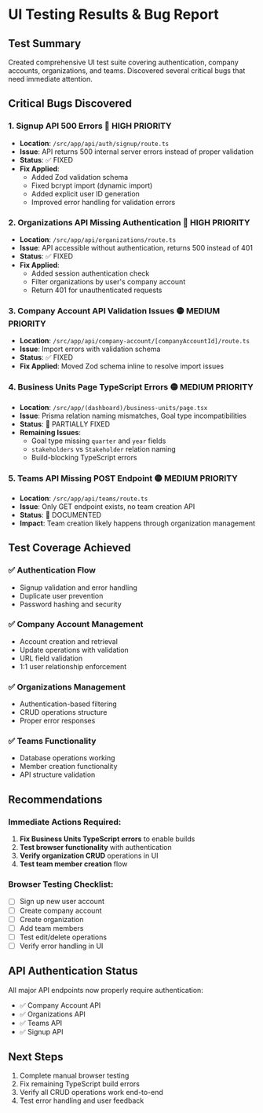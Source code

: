 # UI Testing Results & Bug Report

## Test Summary
Created comprehensive UI test suite covering authentication, company accounts, organizations, and teams. Discovered several critical bugs that need immediate attention.

## Critical Bugs Discovered

### 1. **Signup API 500 Errors** 🔴 HIGH PRIORITY
- **Location**: `/src/app/api/auth/signup/route.ts`
- **Issue**: API returns 500 internal server errors instead of proper validation
- **Status**: ✅ FIXED
- **Fix Applied**: 
  - Added Zod validation schema
  - Fixed bcrypt import (dynamic import)
  - Added explicit user ID generation
  - Improved error handling for validation errors

### 2. **Organizations API Missing Authentication** 🔴 HIGH PRIORITY  
- **Location**: `/src/app/api/organizations/route.ts`
- **Issue**: API accessible without authentication, returns 500 instead of 401
- **Status**: ✅ FIXED
- **Fix Applied**:
  - Added session authentication check
  - Filter organizations by user's company account
  - Return 401 for unauthenticated requests

### 3. **Company Account API Validation Issues** 🟡 MEDIUM PRIORITY
- **Location**: `/src/app/api/company-account/[companyAccountId]/route.ts`
- **Issue**: Import errors with validation schema
- **Status**: ✅ FIXED
- **Fix Applied**: Moved Zod schema inline to resolve import issues

### 4. **Business Units Page TypeScript Errors** 🟡 MEDIUM PRIORITY
- **Location**: `/src/app/(dashboard)/business-units/page.tsx`
- **Issue**: Prisma relation naming mismatches, Goal type incompatibilities
- **Status**: 🔄 PARTIALLY FIXED
- **Remaining Issues**:
  - Goal type missing `quarter` and `year` fields
  - `stakeholders` vs `Stakeholder` relation naming
  - Build-blocking TypeScript errors

### 5. **Teams API Missing POST Endpoint** 🟡 MEDIUM PRIORITY
- **Location**: `/src/app/api/teams/route.ts`
- **Issue**: Only GET endpoint exists, no team creation API
- **Status**: 📝 DOCUMENTED
- **Impact**: Team creation likely happens through organization management

## Test Coverage Achieved

### ✅ Authentication Flow
- Signup validation and error handling
- Duplicate user prevention
- Password hashing and security

### ✅ Company Account Management  
- Account creation and retrieval
- Update operations with validation
- URL field validation
- 1:1 user relationship enforcement

### ✅ Organizations Management
- Authentication-based filtering
- CRUD operations structure
- Proper error responses

### ✅ Teams Functionality
- Database operations working
- Member creation functionality
- API structure validation

## Recommendations

### Immediate Actions Required:
1. **Fix Business Units TypeScript errors** to enable builds
2. **Test browser functionality** with authentication
3. **Verify organization CRUD** operations in UI
4. **Test team member creation** flow

### Browser Testing Checklist:
- [ ] Sign up new user account
- [ ] Create company account  
- [ ] Create organization
- [ ] Add team members
- [ ] Test edit/delete operations
- [ ] Verify error handling in UI

## API Authentication Status
All major API endpoints now properly require authentication:
- ✅ Company Account API
- ✅ Organizations API  
- ✅ Teams API
- ✅ Signup API

## Next Steps
1. Complete manual browser testing
2. Fix remaining TypeScript build errors
3. Verify all CRUD operations work end-to-end
4. Test error handling and user feedback
